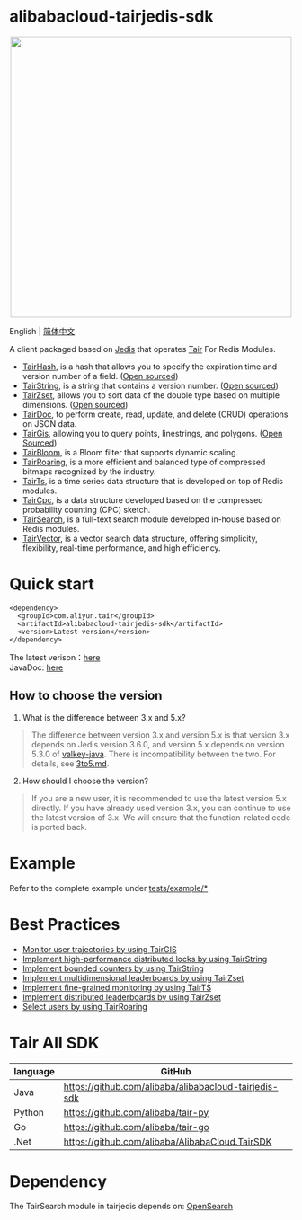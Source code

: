 # alibabacloud-tairjedis-sdk

<div align=center>
<img src="logo.png" width="500"/>
</div>

English | [简体中文](README-CN.md)

A client packaged based on [Jedis](https://github.com/xetorthio/jedis) that operates [Tair](https://www.alibabacloud.com/help/en/apsaradb-for-redis/latest/apsaradb-for-redis-enhanced-edition-overview) For Redis Modules.

- [TairHash](https://www.alibabacloud.com/help/en/apsaradb-for-redis/latest/tairhash-commands), is a hash that allows you to specify the expiration time and version number of a field. ([Open sourced](https://github.com/alibaba/TairHash))
- [TairString](https://www.alibabacloud.com/help/en/apsaradb-for-redis/latest/tairstring-commands), is a string that contains a version number. ([Open sourced](https://github.com/alibaba/TairString))
- [TairZset](https://www.alibabacloud.com/help/en/apsaradb-for-redis/latest/tairzset-commands), allows you to sort data of the double type based on multiple dimensions. ([Open sourced](https://github.com/alibaba/TairZset))
- [TairDoc](https://www.alibabacloud.com/help/en/apsaradb-for-redis/latest/tairdoc-commands), to perform create, read, update, and delete (CRUD) operations on JSON data. 
- [TairGis](https://www.alibabacloud.com/help/en/apsaradb-for-redis/latest/tairgis-commands), allowing you to query points, linestrings, and polygons. ([Open Sourced](https://github.com/tair-opensource/TairGis))
- [TairBloom](https://www.alibabacloud.com/help/en/apsaradb-for-redis/latest/tairbloom-commands), is a Bloom filter that supports dynamic scaling. 
- [TairRoaring](https://www.alibabacloud.com/help/en/apsaradb-for-redis/latest/tairroaring-commands), is a more efficient and balanced type of compressed bitmaps recognized by the industry. 
- [TairTs](https://www.alibabacloud.com/help/en/apsaradb-for-redis/latest/tairts-commands), is a time series data structure that is developed on top of Redis modules.  
- [TairCpc](https://www.alibabacloud.com/help/en/apsaradb-for-redis/latest/taircpc-commands), is a data structure developed based on the compressed probability counting (CPC) sketch. 
- [TairSearch](https://www.alibabacloud.com/help/en/apsaradb-for-redis/latest/tairsearch-command), is a full-text search module developed in-house based on Redis modules. 
- [TairVector](https://www.alibabacloud.com/help/en/apsaradb-for-redis/latest/tairvector), is a vector search data structure, offering simplicity, flexibility, real-time performance, and high efficiency.

# Quick start
```
<dependency>
  <groupId>com.aliyun.tair</groupId>
  <artifactId>alibabacloud-tairjedis-sdk</artifactId>
  <version>Latest version</version>
</dependency>
```

The latest verison：[here](https://s01.oss.sonatype.org/#nexus-search;quick~alibabacloud-tairjedis-sdk)  
JavaDoc: [here](https://javadoc.io/doc/com.aliyun.tair/alibabacloud-tairjedis-sdk/latest/index.html)  
## How to choose the version
1. What is the difference between 3.x and 5.x?
> The difference between version 3.x and version 5.x is that version 3.x depends on Jedis version 3.6.0, and version 5.x depends on version 5.3.0 of [valkey-java](https://github.com/valkey-io/valkey-java). There is incompatibility between the two. For details, see [3to5.md](https://github.com/tair-opensource/alibabacloud-tairjedis-sdk/blob/master/docs/3to5.md).  
2. How should I choose the version? 
> If you are a new user, it is recommended to use the latest version 5.x directly. If you have already used version 3.x, you can continue to use the latest version of 3.x. We will ensure that the function-related code is ported back.

# Example
Refer to the complete example under [tests/example/*](https://github.com/alibaba/alibabacloud-tairjedis-sdk/tree/master/src/test/java/com/aliyun/tair/tests/example)

# Best Practices
- [Monitor user trajectories by using TairGIS](https://www.alibabacloud.com/help/en/apsaradb-for-redis/latest/monitor-user-trajectories-by-using-tairgis)
- [Implement high-performance distributed locks by using TairString](https://www.alibabacloud.com/help/en/apsaradb-for-redis/latest/implement-high-performance-distributed-locks-by-using-tairstring)
- [Implement bounded counters by using TairString](https://www.alibabacloud.com/help/en/apsaradb-for-redis/latest/implement-bounded-counters-by-using-tairstring)
- [Implement multidimensional leaderboards by using TairZset](https://www.alibabacloud.com/help/en/apsaradb-for-redis/latest/implement-multidimensional-leaderboards-by-using-tairzset)
- [Implement fine-grained monitoring by using TairTS](https://www.alibabacloud.com/help/en/apsaradb-for-redis/latest/implement-fine-grained-monitoring-by-using-tairts)
- [Implement distributed leaderboards by using TairZset](https://www.alibabacloud.com/help/en/apsaradb-for-redis/latest/implement-distributed-leaderboards-by-using-tairzset)
- [Select users by using TairRoaring](https://www.alibabacloud.com/help/en/apsaradb-for-redis/latest/select-users-by-using-tairroaring)

# Tair All SDK

| language | GitHub |
|----------|---|
| Java     |https://github.com/alibaba/alibabacloud-tairjedis-sdk|
| Python   |https://github.com/alibaba/tair-py|
| Go       |https://github.com/alibaba/tair-go|
| .Net     |https://github.com/alibaba/AlibabaCloud.TairSDK|

# Dependency
The TairSearch module in tairjedis depends on: [OpenSearch](https://github.com/opensearch-project/OpenSearch)
